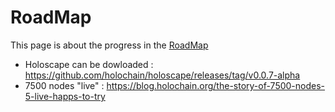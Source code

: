 RoadMap
==

This page is about the progress in the <a href="https://holo.host/roadmap/">RoadMap</a>


* Holoscape can be dowloaded : https://github.com/holochain/holoscape/releases/tag/v0.0.7-alpha
* 7500 nodes "live" :  https://blog.holochain.org/the-story-of-7500-nodes-5-live-happs-to-try
